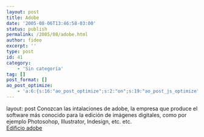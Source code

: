 ```yaml
---
layout: post
title: Adobe
date: '2005-08-06T13:46:58-03:00'
status: publish
permalink: /2005/08/adobe.html
author: fideo
excerpt: ''
type: post
id: 41
category:
    - 'Sin categoría'
tag: []
post_format: []
ao_post_optimize:
    - 'a:6:{s:16:"ao_post_optimize";s:2:"on";s:19:"ao_post_js_optimize";s:2:"on";s:20:"ao_post_css_optimize";s:2:"on";s:12:"ao_post_ccss";s:2:"on";s:16:"ao_post_lazyload";s:2:"on";s:15:"ao_post_preload";s:0:"";}'
---
```

layout: post
Conozcan las intalaciones de adobe, la empresa que produce el software más conocido para la edición de imágenes digitales, como por ejemplo Photosohop, Illustrator, Indesign, etc. etc.  
[Edificio adobe](http://photoshopnews.com/feature-stories/a-visit-to-adobe/)